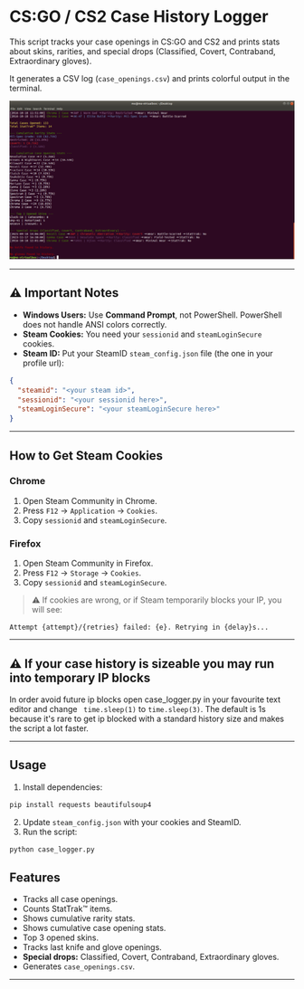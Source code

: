 

# CS:GO / CS2 Case History Logger

This script tracks your case openings in CS:GO and CS2 and prints stats about skins, rarities, and special drops (Classified, Covert, Contraband, Extraordinary gloves).  

It generates a CSV log (`case_openings.csv`) and prints colorful output in the terminal.

<!-- SCREENSHOT PLACEHOLDER -->
![Example Output](https://raw.githubusercontent.com/cryptodescriptor/cs-case-logger/refs/heads/master/images/ss.png)

---

## ⚠️ Important Notes

- **Windows Users:** Use **Command Prompt**, not PowerShell. PowerShell does not handle ANSI colors correctly.  
- **Steam Cookies:** You need your `sessionid` and `steamLoginSecure` cookies.  
- **Steam ID:** Put your SteamID `steam_config.json` file (the one in your profile url):

```json
{
  "steamid": "<your steam id>",
  "sessionid": "<your sessionid here>",
  "steamLoginSecure": "<your steamLoginSecure here>"
}
```

---

## How to Get Steam Cookies

### Chrome

1. Open Steam Community in Chrome.
2. Press `F12` → `Application` → `Cookies`.
3. Copy `sessionid` and `steamLoginSecure`.

### Firefox

1. Open Steam Community in Firefox.
2. Press `F12` → `Storage` → `Cookies`.
3. Copy `sessionid` and `steamLoginSecure`.

> ⚠️ If cookies are wrong, or if Steam temporarily blocks your IP, you will see:

```
Attempt {attempt}/{retries} failed: {e}. Retrying in {delay}s...
```

---


## ⚠️ If your case history is sizeable you may run into temporary IP blocks

In order avoid future ip blocks open case_logger.py in your favourite text editor and change ``` time.sleep(1)``` to ```time.sleep(3)```. The default is 1s because it's rare to get ip blocked with a standard history size and makes the script a lot faster.

---

## Usage

1. Install dependencies:

```bash
pip install requests beautifulsoup4
```

2. Update `steam_config.json` with your cookies and SteamID.
3. Run the script:

```bash
python case_logger.py
```

## Features

- Tracks all case openings.
- Counts StatTrak™ items.
- Shows cumulative rarity stats.
- Shows cumulative case opening stats.
- Top 3 opened skins.
- Tracks last knife and glove openings.
- **Special drops:** Classified, Covert, Contraband, Extraordinary gloves.
- Generates `case_openings.csv`.

---
